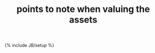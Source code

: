 ﻿---
layout: post
title: "points to note when valuing the assets"
description: ""
category: Value Investing
tags: [Value Investing, Equity, Fundamental Analysis]
---
{% include JB/setup %}


